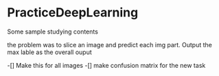 # PracticeDeepLearning
Some sample studying contents



the problem was to slice an image and predict each img part. Output the max lable as the overall ouput

-[] Make this for all images
-[] make confusion matrix for the new task
